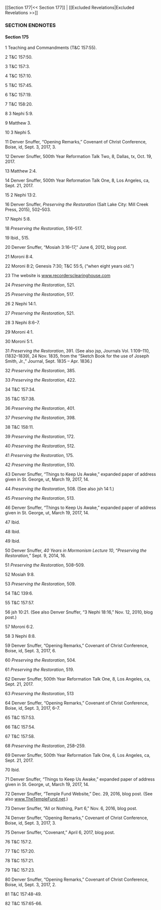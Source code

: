 [[Section 177|<< Section 177]]  |  [[Excluded Revelations|Excluded Revelations >>]]

### SECTION ENDNOTES
#### Section 175


1 Teaching and Commandments (T&C 157:55).


2 T&C 157:50.


3 T&C 157:3.


4 T&C 157:10.


5 T&C 157:45.


6 T&C 157:19.


7 T&C 158:20.


8 3 Nephi 5:9.


9 Matthew 3.


10 3 Nephi 5.


11 Denver Snuffer, “Opening Remarks,” Covenant of Christ Conference, Boise, id, Sept. 3, 2017, 3.


12 Denver Snuffer, 500th Year Reformation Talk Two, 8, Dallas, tx, Oct. 19, 2017.


13 Matthew 2:4.


14 Denver Snuffer, 500th Year Reformation Talk One, 8, Los Angeles, ca, Sept. 21, 2017.


15 2 Nephi 13:2.


16 Denver Snuffer, *Preserving the Restoration* (Salt Lake City: Mill Creek Press, 2015), 502–503.


17 Nephi 5:8.


18
*Preserving the Restoration*, 516–517.


19 Ibid., 515.


20 Denver Snuffer, “Mosiah 3:16–17,” June 6, 2012, blog post.


21 Moroni 8:4.


22 Moroni 8:2; Genesis 7:30; T&C 55:5, (“when eight years old.”)


23 The website is www.recordersclearinghouse.com


24
*Preserving the Restoration*, 521.


25
*Preserving the Restoration*, 517.


26 2 Nephi 14:1.


27
*Preserving the Restoration*, 521.


28 3 Nephi 8:6–7.


29 Moroni 4:1.


30 Moroni 5:1.


31
*Preserving the Restoration*, 391. (See also jsp, Journals Vol. 1:109–110, (1832–1839), 24 Nov. 1835, from the “Sketch Book for the use of Joseph Smith, Jr.,” Journal, Sept. 1835 – Apr. 1836.)


32
*Preserving the Restoration*, 385.


33
*Preserving the Restoration*, 422.


34 T&C 157:34.


35 T&C 157:38.


36
*Preserving the Restoration*, 401.


37
*Preserving the Restoration*, 398.


38 T&C 158:11.


39
*Preserving the Restoration*, 172.


40
*Preserving the Restoration*, 512.


41
*Preserving the Restoration*, 175.


42
*Preserving the Restoration*, 510.


43 Denver Snuffer, “Things to Keep Us Awake,” expanded paper of address given in St. George, ut, March 19, 2017, 14.


44
*Preserving the Restoration*, 508. (See also jsh 14:1.)


45
*Preserving the Restoration*, 513.


46 Denver Snuffer, “Things to Keep Us Awake,” expanded paper of address given in St. George, ut, March 19, 2017, 14.


47 Ibid.


48 Ibid.


49 Ibid.


50 Denver Snuffer, *40 Years in Mormonism Lecture 10*, “*Preserving the Restoration,”* Sept. 9, 2014, 16.


51
*Preserving the Restoration*, 508–509.


52 Mosiah 9:8.


53
*Preserving the Restoration*, 509.


54 T&C 139:6.


55 T&C 157:57.


56
jsh 10:21. (See also Denver Snuffer, “3 Nephi 18:16,” Nov. 12, 2010, blog post.)


57 Moroni 6:2.


58 3 Nephi 8:8.


59 Denver Snuffer, “Opening Remarks,” Covenant of Christ Conference, Boise, id, Sept. 3, 2017, 6.


60
*Preserving the Restoration*, 504.


61
*Preserving the Restoration*, 519.


62 Denver Snuffer, 500th Year Reformation Talk One, 8, Los Angeles, ca, Sept. 21, 2017.


63
*Preserving the Restoration*, 513


64 Denver Snuffer, “Opening Remarks,” Covenant of Christ Conference, Boise, id, Sept. 3, 2017, 6–7.


65 T&C 157:53.


66 T&C 157:54.


67 T&C 157:58.


68
*Preserving the Restoration*, 258–259.


69 Denver Snuffer, 500th Year Reformation Talk One, 6, Los Angeles, ca, Sept. 21, 2017.


70 Ibid.


71 Denver Snuffer, “Things to Keep Us Awake,” expanded paper of address given in St. George, ut, March 19, 2017, 14.


72 Denver Snuffer, “Temple Fund Website,” Dec. 29, 2016, blog post. (See also www.TheTempleFund.net.)


73 Denver Snuffer, “All or Nothing, Part 6,” Nov. 6, 2016, blog post.


74 Denver Snuffer, “Opening Remarks,” Covenant of Christ Conference, Boise, id, Sept. 3, 2017, 3.


75 Denver Snuffer, “Covenant,” April 6, 2017, blog post.


76 T&C 157:2.


77 T&C 157:20.


78 T&C 157:21.


79 T&C 157:23.


80 Denver Snuffer, “Opening Remarks,” Covenant of Christ Conference, Boise, id, Sept. 3, 2017, 2.


81 T&C 157:48-49.


82 T&C 157:65-66.